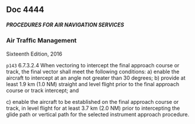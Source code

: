 ## Doc 4444
##### PROCEDURES FOR AIR NAVIGATION SERVICES
### Air Trafﬁc Management
Sixteenth Edition, 2016

`p143`
6.7.3.2.4 When vectoring to intercept the final approach course or track, the final vector shall meet the following conditions:
a)
enable the aircraft to intercept at an angle not greater than 30 degrees;
b) provide at least 1.9 km (1.0 NM) straight and level flight prior to the final approach course or track intercept; and

c) enable the aircraft to be established on the final approach course or track, in level flight for at least 3.7 km (2.0 NM) prior to intercepting the glide path or vertical path for the selected instrument approach procedure.
